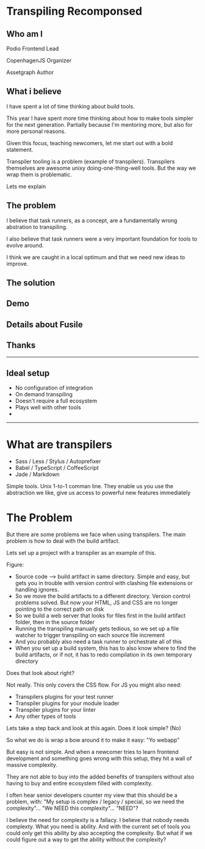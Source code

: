 # Transpiling Recomponsed

## Who am I

Podio Frontend Lead

CopenhagenJS Organizer

Assetgraph Author

## What i believe

I have spent a lot of time thinking about build tools.

This year I have spent more time thinking about how to make tools simpler for the next generation. Partially because I'm mentoring more, but also for more personal reasons.

Given this focus, teaching newcomers, let me start out with a bold statement.

Transpiler tooling is a problem (example of transpilers). Transpilers themselves are awesome unixy doing-one-thing-well tools. But the way we wrap them is problematic.

Lets me explain


## The problem

I believe that task runners, as a concept, are a fundamentally wrong abstration to transpiling.

I also believe that task runners were a very important foundation for tools to evolve around.

I think we are caught in a local optimum and that we need new ideas to improve.

## The solution


## Demo


## Details about Fusile


## Thanks


---------------------

## Ideal setup

- No configuration of integration
- On demand transpiling
- Doesn't require a full ecosystem
- Plays well with other tools
-




------------------

# What are transpilers

- Sass / Less / Stylus / Autoprefixer
- Babel / TypeScript / CoffeeScript
- Jade / Markdown

Simple tools. Unix 1-to-1 comman line. They enable us you use the abstraction we like, give us access to powerful new features immediately

# The Problem

But there are some problems we face when using transpilers. The main problem is how to deal with the build artifact.

Lets set up a project with a transpiler as an example of this.

Figure:
  - Source code --> build artifact in same directory. Simple and easy, but gets you in trouble with version control with clashing file extensions or handling ignores.
  - So we move the build artifacts to a different directory. Version control problems solved. But now your HTML, JS and CSS are no longer pointing to the correct path on disk
  - So we build a web server that looks for files first in the build artifact folder, then in the source folder
  - Running the transpiling manually gets tedious, so we set up a file watcher to trigger transpiling on each source file increment
  - And you probably also need a task runner to orchestrate all of this
  - When you set up a build system, this has to also know where to find the build artifacts, or if not, it has to redo compilation in its own temporary directory

Does that look about right?

Not really. This only covers the CSS flow. For JS you might also need:
  - Transpilers plugins for your test runner
  - Transpiler plugins for your module loader
  - Transpiler plugins for your linter
  - Any other types of tools

Lets take a step back and look at this again. Does it look simple? (No)

So what we do is wrap a bow around it to make it easy: "Yo webapp"

But easy is not simple. And when a newcomer tries to learn frontend development and something goes wrong with this setup, they hit a wall of massive complexity.

They are not able to buy into the added benefits of transpilers without also having to buy and entire ecosystem filled with complexity.

I often hear senior developers counter my view that this should be a problem, with: "My setup is complex / legacy / special, so we need the complexity"... "We NEED this complexity"... "NEED"?

I believe the need for complexity is a fallacy. I believe that nobody needs complexty. What you need is ability. And with the current set of tools you could only get this ability by also accepting the complexity. But what if we could figure out a way to get the ability without the complexity?



